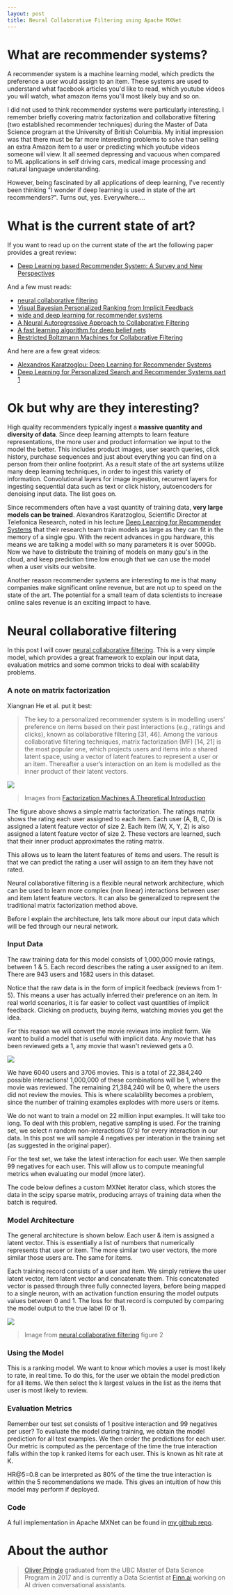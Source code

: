 ```yaml
---
layout: post
title: Neural Collaborative Filtering using Apache MXNet
---
```


# What are recommender systems?

A recommender system is a machine learning model, which predicts the preference a user would assign to an item.  These systems are used to understand what facebook articles you'd like to read, which youtube videos you will watch, what amazon items you'll most likely buy and so on.

I did not used to think recommender systems were particularly interesting.  I remember briefly covering matrix factorization and collaborative filtering (two established recommender techniques) during the Master of Data Science program at the University of British Columbia.  My initial impression was that there must be far more interesting problems to solve than selling an extra Amazon item to a user or predicting which youtube videos someone will view.  It all seemed depressing and vacuous when compared to ML applications in self driving cars, medical image processing and natural language understanding.

However, being fascinated by all applications of deep learning, I've recently been thinking "I wonder if deep learning is used in state of the art recommenders?".  Turns out, yes. Everywhere....

# What is the current state of art?

If you want to read up on the current state of the art the following paper provides a great review:
 
- [Deep Learning based Recommender System: A Survey and New Perspectives](https://arxiv.org/pdf/1707.07435.pdf)
 
And a few must reads:

- [neural collaborative filtering](https://www.comp.nus.edu.sg/~xiangnan/papers/ncf.pdf)
- [Visual Bayesian Personalized Ranking from Implicit Feedback](https://arxiv.org/pdf/1510.01784.pdf)
- [wide and deep learning for recommender systems](https://arxiv.org/pdf/1606.07792.pdf)
- [A Neural Autoregressive Approach to Collaborative Filtering](https://arxiv.org/pdf/1605.09477.pdf)
- [A fast learning algorithm for deep belief nets](https://www.cs.toronto.edu/~hinton/absps/fastnc.pdf)
- [Restricted Boltzmann Machines for Collaborative Filtering](https://www.cs.toronto.edu/~rsalakhu/papers/rbmcf.pdf)

And here are a few great videos:

- [Alexandros Karatzoglou: Deep Learning for Recommender Systems](https://www.youtube.com/watch?v=KZ7bcfYGuxw)
- [Deep Learning for Personalized Search and Recommender Systems part 1](https://www.youtube.com/watch?v=0DYQzZp68ok&t=4999s)

# Ok but why are they interesting?

High quality recommenders typically ingest a **massive quantity and diversity of data**.  Since deep learning attempts to learn feature representations, the more user and product information we input to the model the better. This includes product images, user search queries, click history, purchase sequences and just about everything you can find on a person from their online footprint. As a result state of the art systems utilize many deep learning techniques, in order to ingest this variety of information. Convolutional layers for image ingestion, recurrent layers for ingesting sequential data such as text or click history, autoencoders for denoising input data. The list goes on.  

Since recommenders often have a vast quantity of training data, **very large models can be trained**.  Alexandros Karatzoglou, Scientific Director at Telefonica Research, noted in his lecture [Deep Learning for Recommender Systems](https://www.youtube.com/watch?v=KZ7bcfYGuxw) that their research team train models as large as they can fit in the memory of a single gpu. With the recent advances in gpu hardware, this means we are talking a model with so many parameters it is over 500Gb. Now we have to distribute the training of models on many gpu's in the cloud, and keep prediction time low enough that we can use the model when a user visits our website.

Another reason recommender systems are interesting to me is that many companies make significant online revenue, but are not up to speed on the state of the art.  The potential for a small team of data scientists to increase online sales revenue is an exciting impact to have.

# Neural collaborative filtering

In this post I will cover [neural collaborative filtering](https://www.comp.nus.edu.sg/~xiangnan/papers/ncf.pdf). This is a very simple model, which provides a great framework to explain our input data, evaluation metrics and some common tricks to deal with scalability problems.

### A note on matrix factorization

Xiangnan He et al. put it best:

> The key to
a personalized recommender system is in modelling users’
preference on items based on their past interactions (e.g.,
ratings and clicks), known as collaborative filtering [31, 46].
Among the various collaborative filtering techniques, matrix
factorization (MF) [14, 21] is the most popular one, which
projects users and items into a shared latent space, using
a vector of latent features to represent a user or an item.
Thereafter a user’s interaction on an item is modelled as the
inner product of their latent vectors.

![](../images/mf.svg)
> Images from [Factorization Machines A Theoretical Introduction](http://jxieeducation.com/2016-06-26/Factorization-Machines-A-Theoretical-Introduction/)

The figure above shows a simple matrix factorization. The ratings matrix  shows the rating each user assigned to each item. Each user (A, B, C, D) is assigned a latent feature vector of size 2. Each item (W, X, Y, Z) is also assigned a latent feature vector of size 2. These vectors are learned, such that their inner product approximates the rating matrix.

This allows us to learn the latent features of items and users. The result is that we can predict the rating a user will assign to an item they have not rated.

Neural collaborative filtering is a flexible neural network architecture, which can be used to learn more complex (non linear) interactions between user and item latent feature vectors. It can also be generalized to represent the traditional matrix factorization method above.

Before I explain the architecture, lets talk more about our input data which will be fed through our neural network.

### Input Data

The raw training data for this model consists of 1,000,000 movie ratings, between 1 & 5. Each record describes the rating a user assigned to an item. There are 943 users and 1682  users in this dataset.

Notice that the raw data is in the form of implicit feedback (reviews from 1-5). This  means a user has actually inferred their preference on an item. In real world scenarios, it is far easier to collect vast quantities of implicit feedback. Clicking on products, buying items, watching movies you get the idea. 

For this reason we will convert the movie reviews into implicit form. We want to build a model that is useful with implicit data. Any movie that has been reviewed gets a 1, any movie that wasn't reviewed gets a 0. 

![](../images/raw_data.png)

We have 6040 users and 3706 movies. This is a total of 22,384,240 possible interactions! 1,000,000 of these combinations will be 1, where the movie was reviewed. The remaining 21,384,240 will be 0, where the users did not review the movies. This is where scalability becomes a problem, since the number of training examples explodes with more users or items.

We do not want to train a model on 22 million input examples. It will take too long. To deal with this problem, negative sampling is used. For the training set, we select *n* random non-interactions (0's) for every interaction in our data. In this post we will sample 4 negatives per interation in the training set (as suggested in the original paper).

For the test set, we take the latest interaction for each user. We then sample  99 negatives for each user. This will allow us to compute meaningful metrics when evaluating our model (more later).

The code below defines a custom MXNet iterator class, which stores the data in the scipy sparse matrix, producing arrays of training data when the batch is required.

### Model Architecture

The general architecture is shown below. Each user & item is assigned a latent vector. This is essentially a list of numbers that numerically represents that user or item. The more similar two user vectors, the more similar those users are. The same for items. 

Each training record consists of a user and item. We simply retrieve the user latent vector, item latent vector and concatenate them. This concatenated vector is passed through three fully connected layers, before being mapped to a single neuron, with an activation function ensuring the model outputs values between 0 and 1. The loss for that record is computed by comparing the model output to the true label (0 or 1).

![](../images/ncf.png)
> Image from [neural collaborative filtering](https://www.comp.nus.edu.sg/~xiangnan/papers/ncf.pdf) figure 2

### Using the Model

This is a ranking model. We want to know which movies a user is most likely to rate, in real time. To do this, for the user we obtain the model prediction for all items. We then select the k largest values in the list as the items that user is most likely to review.

### Evaluation Metrics

Remember our test set consists of 1 positive interaction and 99 negatives per user? To evaluate the model during training, we obtain the model prediction for all test examples. We then order the predictions for each user. Our metric is computed as the percentage of the time the true interaction falls within the top k ranked items for each user. This is known as hit rate at K.

HR@5=0.8 can be interpreted as 80% of the time the true interaction is within the 5 recommendations we made. This gives an intuition of how this model may perform if deployed.

### Code

A full implementation in Apache MXNet can be found in [my github repo](https://github.com/opringle/collaborative_filtering).

# About the author

>[Oliver Pringle](https://www.linkedin.com/in/oliverpringle/) graduated from the UBC Master of Data Science Program in 2017 and is currently a Data Scientist at [Finn.ai](http://finn.ai/) working on AI driven conversational assistants.

